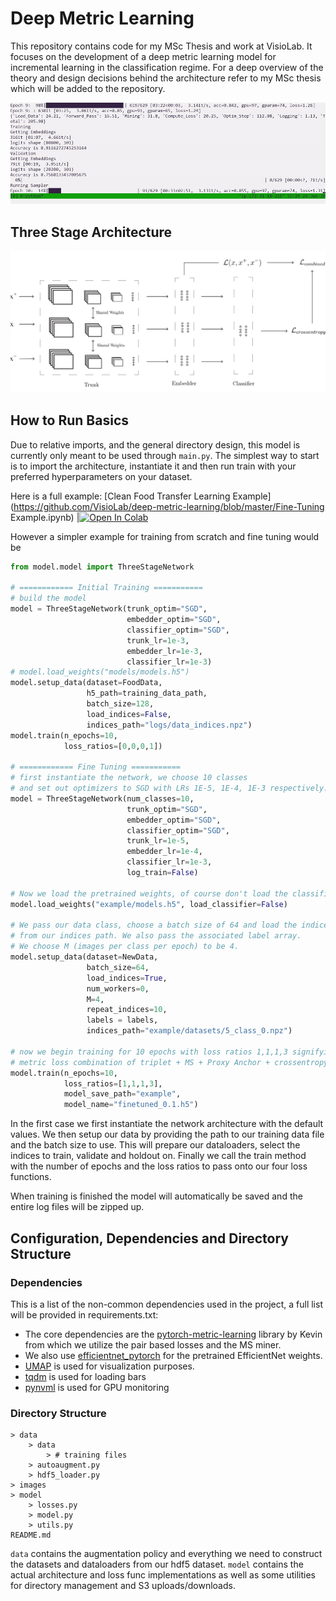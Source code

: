 # Deep Metric Learning

This repository contains code for my MSc Thesis and work at VisioLab. It focuses on the development of a deep metric learning model for incremental learning in the classification regime. For a deep overview of the theory and design decisions behind the architecture refer to my MSc thesis which will be added to the repository.

![demo_training](./images/demo_training.gif)

## Three Stage Architecture

![network](./images/network.png)

## How to Run Basics

Due to relative imports, and the general directory design, this model is currently only meant to be used through `main.py`.  The simplest way to start is to import the architecture, instantiate it and then run train with your preferred hyperparameters on your dataset.

Here is a full example: [Clean Food Transfer Learning Example](https://github.com/VisioLab/deep-metric-learning/blob/master/Fine-Tuning Example.ipynb) |[![Open In Colab](https://colab.research.google.com/assets/colab-badge.svg)](https://colab.research.google.com/gist/alexisdrakopoulos/be0ce2fb2cabb182387a81840202da26/fine-tuning-example.ipynb)

However a simpler example for training from scratch and fine tuning would be

```python
from model.model import ThreeStageNetwork

# ============ Initial Training ===========
# build the model
model = ThreeStageNetwork(trunk_optim="SGD",
                          embedder_optim="SGD",
                          classifier_optim="SGD",
                          trunk_lr=1e-3,
                          embedder_lr=1e-3,
                          classifier_lr=1e-3)
# model.load_weights("models/models.h5")
model.setup_data(dataset=FoodData,
                 h5_path=training_data_path,
                 batch_size=128,
                 load_indices=False,
                 indices_path="logs/data_indices.npz")
model.train(n_epochs=10,
            loss_ratios=[0,0,0,1])

# ============ Fine Tuning ===========
# first instantiate the network, we choose 10 classes
# and set out optimizers to SGD with LRs 1E-5, 1E-4, 1E-3 respectively.
model = ThreeStageNetwork(num_classes=10,
                          trunk_optim="SGD",
                          embedder_optim="SGD",
                          classifier_optim="SGD",
                          trunk_lr=1e-5,
                          embedder_lr=1e-4,
                          classifier_lr=1e-3,
                          log_train=False)

# Now we load the pretrained weights, of course don't load the classifier
model.load_weights("example/models.h5", load_classifier=False)

# We pass our data class, choose a batch size of 64 and load the indices
# from our indices path. We also pass the associated label array.
# We choose M (images per class per epoch) to be 4.
model.setup_data(dataset=NewData,
                 batch_size=64,
                 load_indices=True,
                 num_workers=0,
                 M=4,
                 repeat_indices=10,
                 labels = labels,
                 indices_path="example/datasets/5_class_0.npz")

# now we begin training for 10 epochs with loss ratios 1,1,1,3 signifying the
# metric loss combination of triplet + MS + Proxy Anchor + crossentropy.
model.train(n_epochs=10,
            loss_ratios=[1,1,1,3],
            model_save_path="example",
            model_name="finetuned_0.1.h5")
```

In the first case we first instantiate the network architecture with the default values. We then setup our data by providing the path to our training data file and the batch size to use. This will prepare our dataloaders, select the indices to train, validate and holdout on. Finally we call the train method with the number of epochs and the loss ratios to pass onto our four loss functions.

When training is finished the model will automatically be saved and the entire log files will be zipped up.

## Configuration, Dependencies and Directory Structure

### Dependencies

This is a list of the non-common dependencies used in the project, a full list will be provided in requirements.txt:

* The core dependencies are the [pytorch-metric-learning](https://github.com/KevinMusgrave/pytorch-metric-learning) library by Kevin from which we utilize the pair based losses and the MS miner. 
* We also use [efficientnet_pytorch](https://github.com/lukemelas/EfficientNet-PyTorch) for the pretrained EfficientNet weights.
*  [UMAP](https://umap-learn.readthedocs.io/en/latest/) is used for visualization purposes.
* [tqdm](https://github.com/tqdm/tqdm) is used for loading bars
* [pynvml](https://pypi.org/project/pynvml/) is used for GPU monitoring

### Directory Structure

```
> data
	> data
		> # training files
	> autoaugment.py
	> hdf5_loader.py
> images
> model
	> losses.py
	> model.py
	> utils.py
README.md
```

 `data` contains the augmentation policy and everything we need to construct the datasets and dataloaders from our hdf5 dataset. `model` contains the actual architecture and loss func implementations as well as some utilities for directory management and S3 uploads/downloads.
